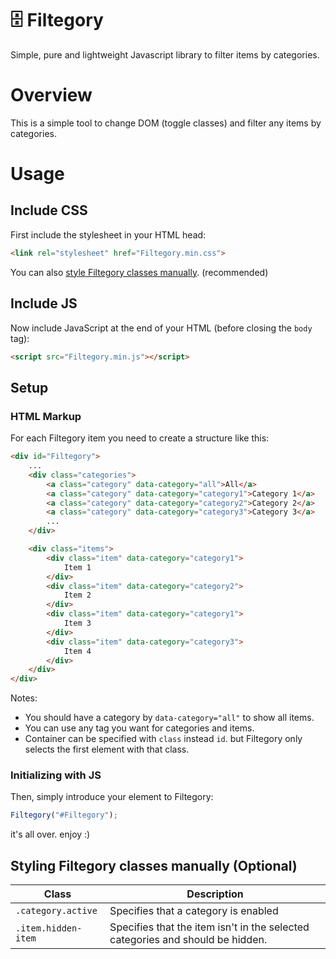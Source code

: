 # 🗄️ Filtegory

Simple, pure and lightweight Javascript library to filter items by categories.

# Overview

This is a simple tool to change DOM (toggle classes) and filter any items by categories.

<!-- You can see a demo of it [here](https://damunjamiri.github.io/filtegory#demo). -->

# Usage

## Include CSS

First include the stylesheet in your HTML head:

```html
<link rel="stylesheet" href="Filtegory.min.css">
```

You can also [style Filtegory classes manually](#styling-filtegory-classes-manually-optional). (recommended)

## Include JS

Now include JavaScript at the end of your HTML (before closing the `body` tag):

```html
<script src="Filtegory.min.js"></script>
```

## Setup

### HTML Markup

For each Filtegory item you need to create a structure like this:

```html
<div id="Filtegory">
    ...
    <div class="categories">
        <a class="category" data-category="all">All</a>
        <a class="category" data-category="category1">Category 1</a>
        <a class="category" data-category="category2">Category 2</a>
        <a class="category" data-category="category3">Category 3</a>
        ...
    </div>

    <div class="items">
        <div class="item" data-category="category1">
            Item 1
        </div>
        <div class="item" data-category="category2">
            Item 2
        </div>
        <div class="item" data-category="category1">
            Item 3
        </div>
        <div class="item" data-category="category3">
            Item 4
        </div>
    </div>
</div>
```

Notes:
- You should have a category by `data-category="all"` to show all items.
- You can use any tag you want for categories and items.
- Container can be specified with `class` instead `id`. but Filtegory only selects the first element with that class.

### Initializing with JS

Then, simply introduce your element to Filtegory:

```javascript
Filtegory("#Filtegory");
```

it's all over. enjoy :)

## Styling Filtegory classes manually (Optional)

| Class | Description |
|-----------|-------------|
| `.category.active` | Specifies that a category is enabled |
| `.item.hidden-item` | Specifies that the item isn't in the selected categories and should be hidden. |
